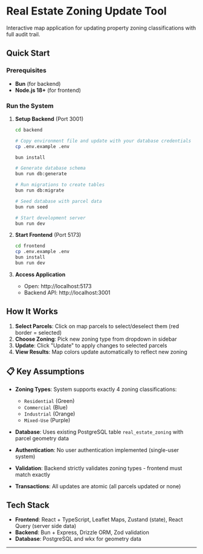 # Real Estate Zoning Update Tool

Interactive map application for updating property zoning classifications with full audit trail.

## Quick Start

### Prerequisites

- **Bun** (for backend)
- **Node.js 18+** (for frontend)

### Run the System

1. **Setup Backend** (Port 3001)

   ```bash
   cd backend
   
   # Copy environment file and update with your database credentials
   cp .env.example .env
   
   bun install

   # Generate database schema
   bun run db:generate

   # Run migrations to create tables
   bun run db:migrate

   # Seed database with parcel data
   bun run seed

   # Start development server
   bun run dev
   ```

2. **Start Frontend** (Port 5173)

   ```bash
   cd frontend
   cp .env.example .env
   bun install
   bun run dev
   ```

3. **Access Application**
   - Open: http://localhost:5173
   - Backend API: http://localhost:3001

## How It Works

1. **Select Parcels**: Click on map parcels to select/deselect them (red border = selected)
2. **Choose Zoning**: Pick new zoning type from dropdown in sidebar
3. **Update**: Click "Update" to apply changes to selected parcels
4. **View Results**: Map colors update automatically to reflect new zoning

## 📋 Key Assumptions

- **Zoning Types**: System supports exactly 4 zoning classifications:

  - `Residential` (Green)
  - `Commercial` (Blue)
  - `Industrial` (Orange)
  - `Mixed-Use` (Purple)

- **Database**: Uses existing PostgreSQL table `real_estate_zoning` with parcel geometry data
- **Authentication**: No user authentication implemented (single-user system)
- **Validation**: Backend strictly validates zoning types - frontend must match exactly
- **Transactions**: All updates are atomic (all parcels updated or none)

## Tech Stack

- **Frontend**: React + TypeScript, Leaflet Maps, Zustand (state), React Query (server side data)
- **Backend**: Bun + Express, Drizzle ORM, Zod validation
- **Database**: PostgreSQL and wkx for geometry data

---
